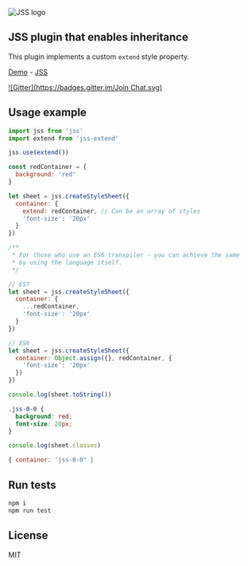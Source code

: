 ![JSS logo](https://avatars1.githubusercontent.com/u/9503099?v=3&s=60)

## JSS plugin that enables inheritance

This plugin implements a custom `extend` style property.

[Demo](http://jsstyles.github.io/jss-examples/index.html#plugin-jss-extend) -
[JSS](https://github.com/jsstyles/jss)

[![Gitter](https://badges.gitter.im/Join Chat.svg)](https://gitter.im/jsstyles/jss?utm_source=badge&utm_medium=badge&utm_campaign=pr-badge&utm_content=badge)


## Usage example

```javascript
import jss from 'jss'
import extend from 'jss-extend'

jss.use(extend())

const redContainer = {
  background: 'red'
}

let sheet = jss.createStyleSheet({
  container: {
    extend: redContainer, // Can be an array of styles
    'font-size': '20px'
  }
})

/**
 * For those who use an ES6 transpiler - you can achieve the same
 * by using the language itself.
 */

// ES7
let sheet = jss.createStyleSheet({
  container: {
    ...redContainer,
    'font-size': '20px'
  }
})

// ES6
let sheet = jss.createStyleSheet({
  container: Object.assign({}, redContainer, {
    'font-size': '20px'
  })
})
```

```javascript
console.log(sheet.toString())
```
```css
.jss-0-0 {
  background: red;
  font-size: 20px;
}
```

```javascript
console.log(sheet.classes)
```
```javascript
{ container: 'jss-0-0" }
```

## Run tests

```bash
npm i
npm run test
```

## License

MIT
